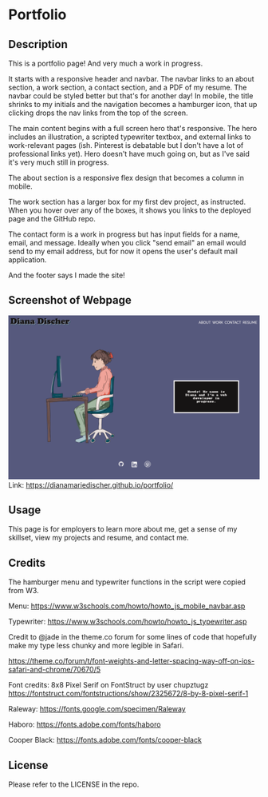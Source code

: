 # Portfolio

## Description

This is a portfolio page! And very much a work in progress.

It starts with a responsive header and navbar. The navbar links to an about section, a work section, a contact section, and a PDF of my resume. The navbar could be styled better but that's for another day! In mobile, the title shrinks to my initials and the navigation becomes a hamburger icon, that up clicking drops the nav links from the top of the screen.

The main content begins with a full screen hero that's responsive. The hero includes an illustration, a scripted typewriter textbox, and external links to work-relevant pages (ish. Pinterest is debatable but I don't have a lot of professional links yet). Hero doesn't have much going on, but as I've said it's very much still in progress.

The about section is a responsive flex design that becomes a column in mobile.

The work section has a larger box for my first dev project, as instructed. When you hover over any of the boxes, it shows you links to the deployed page and the GitHub repo.

The contact form is a work in progress but has input fields for a name, email, and message. Ideally when you click "send email" an email would send to my email address, but for now it opens the user's default mail application.

And the footer says I made the site!

## Screenshot of Webpage

![Alt text](webpage.png)
Link: https://dianamariedischer.github.io/portfolio/

## Usage

This page is for employers to learn more about me, get a sense of my skillset, view my projects and resume, and contact me.

## Credits

The hamburger menu and typewriter functions in the script were copied from W3.

Menu: https://www.w3schools.com/howto/howto_js_mobile_navbar.asp

Typewriter: https://www.w3schools.com/howto/howto_js_typewriter.asp

Credit to @jade in the theme.co forum for some lines of code that hopefully make my type less chunky and more legible in Safari.

https://theme.co/forum/t/font-weights-and-letter-spacing-way-off-on-ios-safari-and-chrome/70670/5

Font credits:
8x8 Pixel Serif on FontStruct by user chupztugz
https://fontstruct.com/fontstructions/show/2325672/8-by-8-pixel-serif-1

Raleway: https://fonts.google.com/specimen/Raleway

Haboro: https://fonts.adobe.com/fonts/haboro

Cooper Black: https://fonts.adobe.com/fonts/cooper-black

## License

Please refer to the LICENSE in the repo.

